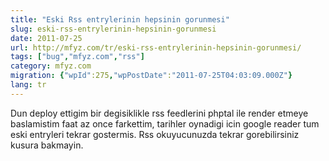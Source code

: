 ```yaml
---
title: "Eski Rss entrylerinin hepsinin gorunmesi"
slug: eski-rss-entrylerinin-hepsinin-gorunmesi
date: 2011-07-25
url: http://mfyz.com/tr/eski-rss-entrylerinin-hepsinin-gorunmesi/
tags: ["bug","mfyz.com","rss"]
category: mfyz.com
migration: {"wpId":275,"wpPostDate":"2011-07-25T04:03:09.000Z"}
lang: tr
---
```


Dun deploy ettigim bir degisiklikle rss feedlerini phptal ile render etmeye baslamistim faat az once farkettim, tarihler oynadigi icin google reader tum eski entryleri tekrar gostermis. Rss okuyucunuzda tekrar gorebilirsiniz kusura bakmayin.